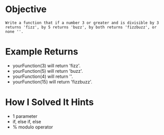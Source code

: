# Objective
    Write a function that if a number 3 or greater and is divisible by 3 returns 'fizz', by 5 returns 'buzz', by both returns 'fizzbuzz', or none ''.
    
# Example Returns
* yourFunction(3) will return 'fizz'.
* yourFunction(5) will return 'buzz'.
* yourFunction(4) will return ''.
* yourFunction(15) will return 'fizzbuzz'.

# How I Solved It Hints
* 1 parameter
* if, else if, else
* % modulo operator